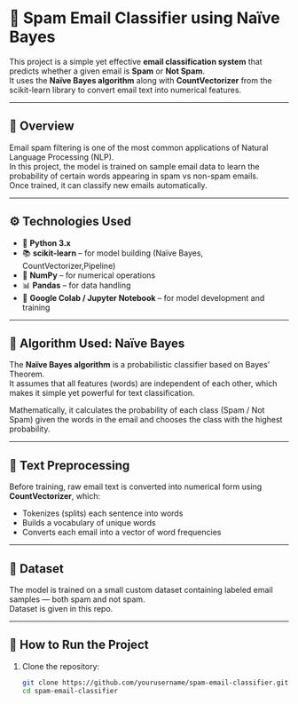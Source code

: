 
# 📧 Spam Email Classifier using Naïve Bayes

This project is a simple yet effective **email classification system** that predicts whether a given email is **Spam** or **Not Spam**.  
It uses the **Naïve Bayes algorithm** along with **CountVectorizer** from the scikit-learn library to convert email text into numerical features.

---

## 🧠 Overview

Email spam filtering is one of the most common applications of Natural Language Processing (NLP).  
In this project, the model is trained on sample email data to learn the probability of certain words appearing in spam vs non-spam emails.  
Once trained, it can classify new emails automatically.

---

## ⚙️ Technologies Used

- 🐍 **Python 3.x**  
- 📚 **scikit-learn** – for model building (Naïve Bayes, CountVectorizer,Pipeline)  
- 🧮 **NumPy** – for numerical operations  
- 📊 **Pandas** – for data handling  
- 🧠 **Google Colab / Jupyter Notebook** – for model development and training  

---

## 🧩 Algorithm Used: Naïve Bayes

The **Naïve Bayes algorithm** is a probabilistic classifier based on Bayes' Theorem.  
It assumes that all features (words) are independent of each other, which makes it simple yet powerful for text classification.

Mathematically, it calculates the probability of each class (Spam / Not Spam) given the words in the email and chooses the class with the highest probability.

---

## 🔡 Text Preprocessing

Before training, raw email text is converted into numerical form using **CountVectorizer**, which:
- Tokenizes (splits) each sentence into words  
- Builds a vocabulary of unique words  
- Converts each email into a vector of word frequencies  

---

## 🧾 Dataset

The model is trained on a small custom dataset containing labeled email samples — both spam and not spam.  
Dataset is given in this repo.

---

## 🚀 How to Run the Project

1. Clone the repository:
   ```bash
   git clone https://github.com/yourusername/spam-email-classifier.git
   cd spam-email-classifier
